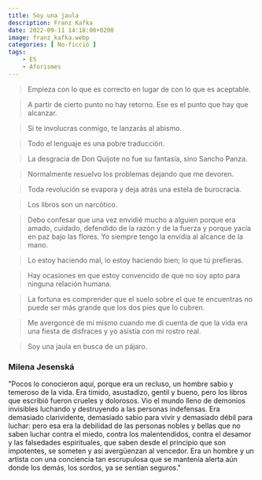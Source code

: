 ```yaml
---
title: Soy una jaula
description: Franz Kafka
date: 2022-09-11 14:18:00+0200
image: franz_kafka.webp
categories: [ No-ficció ]
tags:
    - ES
    - Aforismes
---
```


> Empieza con lo que es correcto en lugar de con lo que es aceptable.

> A partir de cierto punto no hay retorno. Ese es el punto que hay que alcanzar.

> Si te involucras conmigo, te lanzarás al abismo.

> Todo el lenguaje es una pobre traducción.

> La desgracia de Don Quijote no fue su fantasía, sino Sancho Panza.

> Normalmente resuelvo los problemas dejando que me devoren.

> Toda revolución se evapora y deja atrás una estela de burocracia.

> Los libros son un narcótico.

> Debo confesar que una vez envidié mucho a alguien porque era amado, cuidado, defendido de la razón y de la fuerza y porque yacía en paz bajo las flores. Yo siempre tengo la envidia al alcance de la mano.

> Lo estoy haciendo mal, lo estoy haciendo bien; lo que tú prefieras.

> Hay ocasiones en que estoy convencido de que no soy apto para ninguna relación humana.

> La fortuna es comprender que el suelo sobre el que te encuentras no puede ser más grande que los dos pies que lo cubren.

> Me avergoncé de mí mismo cuando me di cuenta de que la vida era una fiesta de disfraces y yo asistía con mi rostro real.

> Soy una jaula en busca de un pájaro.


### Milena Jesenská

"Pocos lo conocieron aquí, porque era un recluso, un hombre sabio y temeroso de la vida. Era tímido, asustadizo, gentil y bueno, pero los libros que escribió fueron crueles y dolorosos. Vio el mundo lleno de demonios invisibles luchando y destruyendo a las personas indefensas. Era demasiado clarividente, demasiado sabio para vivir y demasiado débil para luchar: pero esa era la debilidad de las personas nobles y bellas que no saben luchar contra el miedo, contra los malentendidos, contra el desamor y las falsedades espirituales, que saben desde el principio que son impotentes, se someten y así avergüenzan al vencedor. Era un hombre y un artista con una conciencia tan escrupulosa que se mantenía alerta aún donde los demás, los sordos, ya se sentían seguros."
